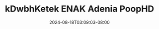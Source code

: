 --- 
title: "kDwbhKetek ENAK Adenia  PoopHD"
description: "video  video bokep kDwbhKetek ENAK Adenia  PoopHD terbaru full  "
date: 2024-08-18T03:09:03-08:00
file_code: "zrljpyukc1yt"
draft: false
cover: "qq8kbno1op377m57.jpg"
tags: ["kDwbhKetek", "ENAK", "Adenia", "PoopHD", "bokep-indo", "bokep-viral", "bokep-ig"]
length: 66
fld_id: "1483427"
foldername: "Adenia"
categories: ["Adenia"]
views: 0
---